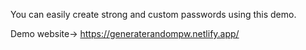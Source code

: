 You can easily create strong and custom passwords using this demo.

Demo website-> https://generaterandompw.netlify.app/
